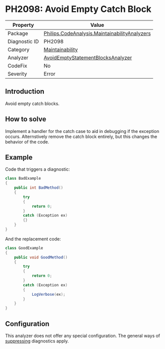 # PH2098: Avoid Empty Catch Block

| Property | Value  |
|--|--|
| Package | [Philips.CodeAnalysis.MaintainabilityAnalyzers](https://www.nuget.org/packages/Philips.CodeAnalysis.MaintainabilityAnalyzers) |
| Diagnostic ID | PH2098 |
| Category  | [Maintainability](../Maintainability.md) |
| Analyzer | [AvoidEmptyStatementBlocksAnalyzer](https://github.com/philips-software/roslyn-analyzers/blob/master/Philips.CodeAnalysis.MaintainabilityAnalyzers/Maintainability/AvoidEmptyStatementBlocksAnalyzer.cs)
| CodeFix  | No |
| Severity | Error |

## Introduction

Avoid empty catch blocks. 

## How to solve

Implement a handler for the catch case to aid in debugging if the exception occurs. Alternstively remove the catch block entirely, but this changes the behavior of the code.

## Example

Code that triggers a diagnostic:
``` cs
class BadExample
{
    public int BadMethod()
    {
        try
        {
            return 0;
        }
        catch (Exception ex) 
        {}
    }
}

```

And the replacement code:
``` cs
class GoodExample
{
    public void GoodMethod()
    {
        try
        {
            return 0;
        }
        catch (Exception ex) 
        {
            LogVerbose(ex);
        }
    }
}

```

## Configuration

This analyzer does not offer any special configuration. The general ways of [suppressing](https://learn.microsoft.com/en-us/dotnet/fundamentals/code-analysis/suppress-warnings) diagnostics apply.